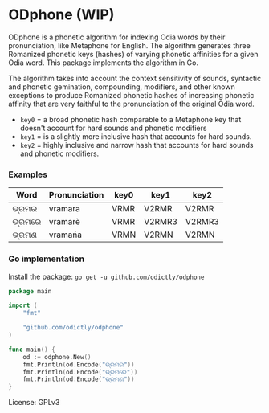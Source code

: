 # ODphone (WIP)

ODphone is a phonetic algorithm for indexing Odia words by their pronunciation, like Metaphone for English. The algorithm generates three Romanized phonetic keys (hashes) of varying phonetic affinities for a given Odia word. This package implements the algorithm in Go.

The algorithm takes into account the context sensitivity of sounds, syntactic and phonetic gemination, compounding, modifiers, and other known exceptions to produce Romanized phonetic hashes of increasing phonetic affinity that are very faithful to the pronunciation of the original Odia word.

- `key0` = a broad phonetic hash comparable to a Metaphone key that doesn't account for hard sounds and phonetic modifiers
- `key1` = is a slightly more inclusive hash that accounts for hard sounds.
- `key2` = highly inclusive and narrow hash that accounts for hard sounds and phonetic modifiers.

### Examples

| Word    | Pronunciation | key0 | key1   | key2      |
|---------|---------------|------|--------|-----------|
| ଭ୍ରମର   | vramara       | VRMR | V2RMR  | V2RMR     |
| ଭ୍ରମରେ  | vramarè       | VRMR | V2RMR3 | V2RMR3    |
| ଭ୍ରମଣ   | vramańa       | VRMN | V2RMN  | V2RMN     |

### Go implementation

Install the package:
`go get -u github.com/odictly/odphone`

```go
package main

import (
	"fmt"

	"github.com/odictly/odphone"
)

func main() {
	od := odphone.New()
	fmt.Println(od.Encode("ଭ୍ରମର"))
	fmt.Println(od.Encode("ଭ୍ରମରେ"))
	fmt.Println(od.Encode("ଭ୍ରମଣ"))
}

```

License: GPLv3
